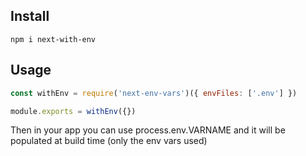 ## Install

```
npm i next-with-env
```

## Usage

```js
const withEnv = require('next-env-vars')({ envFiles: ['.env'] })

module.exports = withEnv({})
```

Then in your app you can use process.env.VARNAME and it will be populated at build time (only the env vars used)
